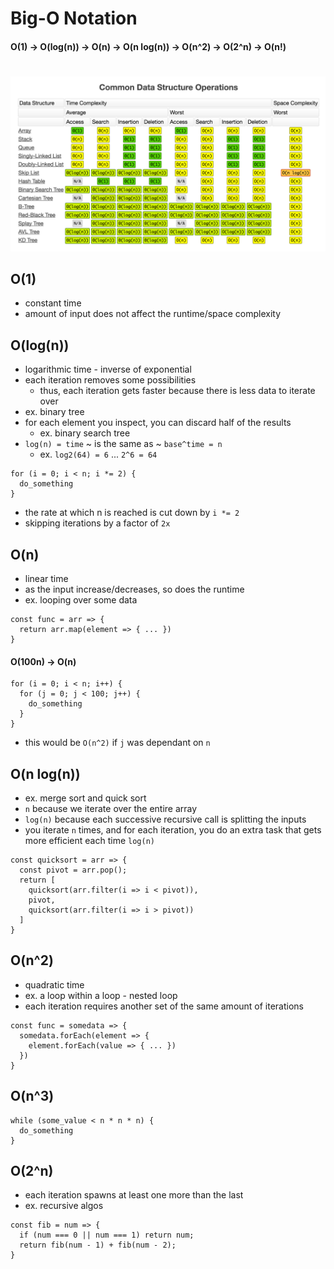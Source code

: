 # Big-O Notation

<p align="center">
  <h4>O(1) -> O(log(n)) -> O(n) -> O(n log(n)) -> O(n^2) -> O(2^n) -> O(n!)</h4>
</p>

#

![](./big-0.png)

## O(1)
 * constant time
 * amount of input does not affect the runtime/space complexity 

## O(log(n))
  * logarithmic time - inverse of exponential 
  * each iteration removes some possibilities
    * thus, each iteration gets faster because there is less data to iterate over
  * ex. binary tree
  * for each element you inspect, you can discard half of the results
    * ex. binary search tree
  * `log(n) = time` ~ is the same as ~ `base^time = n`
    * ex. `log2(64) = 6` ... `2^6 = 64`
  ```
  for (i = 0; i < n; i *= 2) {
    do_something
  }
  ```
  * the rate at which n is reached is cut down by `i *= 2`
  * skipping iterations by a factor of `2x`

## O(n)
  * linear time
  * as the input increase/decreases, so does the runtime
  * ex. looping over some data
  ```
  const func = arr => {
    return arr.map(element => { ... })
  }
  ```
  #### O(100n) -> O(n)
  ```
  for (i = 0; i < n; i++) {
    for (j = 0; j < 100; j++) {
      do_something
    }
  }
  ```
  * this would be `O(n^2)` if `j` was dependant on `n`

## O(n log(n))
  * ex. merge sort and quick sort
  * `n` because we iterate over the entire array
  * `log(n)` because each successive recursive call is splitting the inputs 
  * you iterate `n` times, and for each iteration, you do an extra task that gets more efficient each time `log(n)`
  ```
  const quicksort = arr => {
    const pivot = arr.pop();
    return [
      quicksort(arr.filter(i => i < pivot)),
      pivot,
      quicksort(arr.filter(i => i > pivot))
    ]
  }
  ```

## O(n^2)
  * quadratic time
  * ex. a loop within a loop - nested loop
  * each iteration requires another set of the same amount of iterations
  ```
  const func = somedata => {
    somedata.forEach(element => {
      element.forEach(value => { ... })
    })
  }
  ```

## O(n^3)
  ```
  while (some_value < n * n * n) {
    do_something
  }
  ```

## O(2^n)
  * each iteration spawns at least one more than the last
  * ex. recursive algos
  ```
  const fib = num => {
    if (num === 0 || num === 1) return num;
    return fib(num - 1) + fib(num - 2);
  }
  ```

